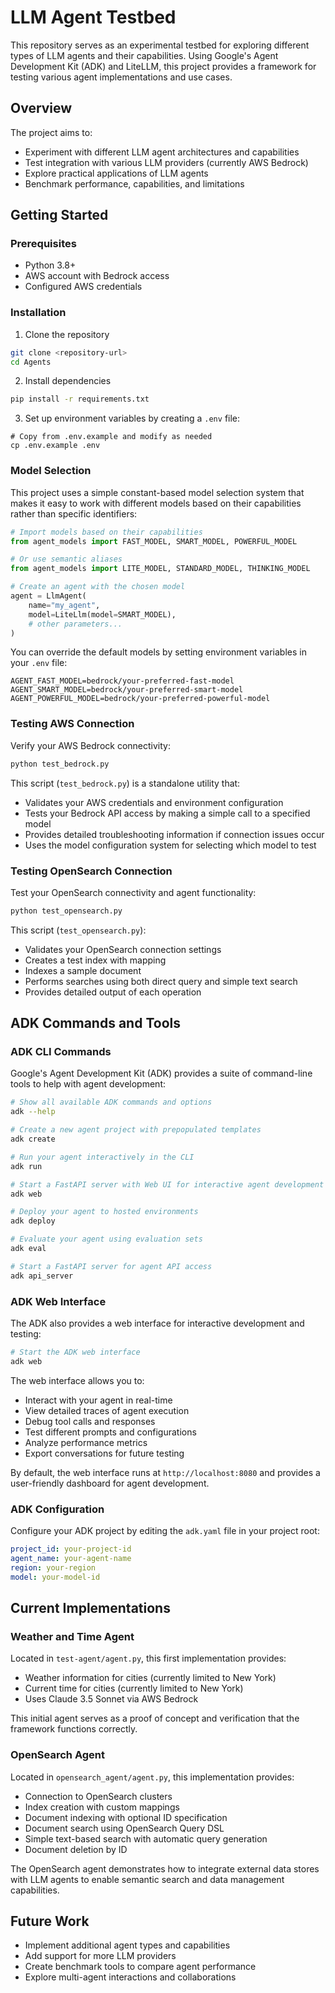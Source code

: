 # LLM Agent Testbed

This repository serves as an experimental testbed for exploring different types of LLM agents and their capabilities. Using Google's Agent Development Kit (ADK) and LiteLLM, this project provides a framework for testing various agent implementations and use cases.

## Overview

The project aims to:
- Experiment with different LLM agent architectures and capabilities
- Test integration with various LLM providers (currently AWS Bedrock)
- Explore practical applications of LLM agents
- Benchmark performance, capabilities, and limitations

## Getting Started

### Prerequisites

- Python 3.8+
- AWS account with Bedrock access
- Configured AWS credentials

### Installation

1. Clone the repository
```bash
git clone <repository-url>
cd Agents
```

2. Install dependencies
```bash
pip install -r requirements.txt
```

3. Set up environment variables by creating a `.env` file:
```
# Copy from .env.example and modify as needed
cp .env.example .env
```

### Model Selection

This project uses a simple constant-based model selection system that makes it easy to work with different models based on their capabilities rather than specific identifiers:

```python
# Import models based on their capabilities
from agent_models import FAST_MODEL, SMART_MODEL, POWERFUL_MODEL

# Or use semantic aliases
from agent_models import LITE_MODEL, STANDARD_MODEL, THINKING_MODEL

# Create an agent with the chosen model
agent = LlmAgent(
    name="my_agent",
    model=LiteLlm(model=SMART_MODEL),
    # other parameters...
)
```

You can override the default models by setting environment variables in your `.env` file:
```
AGENT_FAST_MODEL=bedrock/your-preferred-fast-model
AGENT_SMART_MODEL=bedrock/your-preferred-smart-model
AGENT_POWERFUL_MODEL=bedrock/your-preferred-powerful-model
```

### Testing AWS Connection

Verify your AWS Bedrock connectivity:
```bash
python test_bedrock.py
```

This script (`test_bedrock.py`) is a standalone utility that:
- Validates your AWS credentials and environment configuration
- Tests your Bedrock API access by making a simple call to a specified model
- Provides detailed troubleshooting information if connection issues occur
- Uses the model configuration system for selecting which model to test

### Testing OpenSearch Connection

Test your OpenSearch connectivity and agent functionality:
```bash
python test_opensearch.py
```

This script (`test_opensearch.py`):
- Validates your OpenSearch connection settings
- Creates a test index with mapping
- Indexes a sample document
- Performs searches using both direct query and simple text search
- Provides detailed output of each operation

## ADK Commands and Tools

### ADK CLI Commands

Google's Agent Development Kit (ADK) provides a suite of command-line tools to help with agent development:

```bash
# Show all available ADK commands and options
adk --help

# Create a new agent project with prepopulated templates
adk create

# Run your agent interactively in the CLI
adk run

# Start a FastAPI server with Web UI for interactive agent development
adk web

# Deploy your agent to hosted environments
adk deploy

# Evaluate your agent using evaluation sets
adk eval

# Start a FastAPI server for agent API access
adk api_server
```

### ADK Web Interface

The ADK also provides a web interface for interactive development and testing:

```bash
# Start the ADK web interface
adk web
```

The web interface allows you to:
- Interact with your agent in real-time
- View detailed traces of agent execution
- Debug tool calls and responses
- Test different prompts and configurations
- Analyze performance metrics
- Export conversations for future testing

By default, the web interface runs at `http://localhost:8080` and provides a user-friendly dashboard for agent development.

### ADK Configuration

Configure your ADK project by editing the `adk.yaml` file in your project root:

```yaml
project_id: your-project-id
agent_name: your-agent-name
region: your-region
model: your-model-id
```

## Current Implementations

### Weather and Time Agent

Located in `test-agent/agent.py`, this first implementation provides:
- Weather information for cities (currently limited to New York)
- Current time for cities (currently limited to New York)
- Uses Claude 3.5 Sonnet via AWS Bedrock

This initial agent serves as a proof of concept and verification that the framework functions correctly.

### OpenSearch Agent

Located in `opensearch_agent/agent.py`, this implementation provides:
- Connection to OpenSearch clusters
- Index creation with custom mappings
- Document indexing with optional ID specification
- Document search using OpenSearch Query DSL
- Simple text-based search with automatic query generation
- Document deletion by ID

The OpenSearch agent demonstrates how to integrate external data stores with LLM agents to enable semantic search and data management capabilities.

## Future Work

- Implement additional agent types and capabilities
- Add support for more LLM providers
- Create benchmark tools to compare agent performance
- Explore multi-agent interactions and collaborations